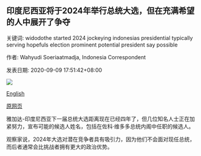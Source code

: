 ## 印度尼西亚将于2024年举行总统大选，但在充满希望的人中展开了争夺

关键词: widodothe started 2024 jockeying indonesias presidential typically serving hopefuls election prominent potential president say possible

作者: Wahyudi Soeriaatmadja, Indonesia Correspondent

发表日期: 2020-09-09 17:51:42+08:00

![](https://www.straitstimes.com/sites/default/files/styles/x_large/public/articles/2020/09/09/yq-c7-09092020.jpg?itok=anEe9eTU)

[English](Indonesia%27s%20presidential%20election%20is%20in%202024%2C%20but%20jockeying%20has%20started%20among%20hopefuls.md)

[原网页](https://www.straitstimes.com/asia/se-asia/indonesias-presidential-election-is-in-2024-but-jockeying-has-started-among-hopefuls)

雅加达-印度尼西亚下一届总统大选距离现在已经四年了，但几位知名人士正在加紧努力，宣布可能的候选人姓名，包括在佐科·维多多总统内阁中任职的候选人。

观察家说，2024年大选对潜在竞争者具有吸引力，因为他们不会面对现任总统，而后者通常会比挑战者拥有更大的政治优势。